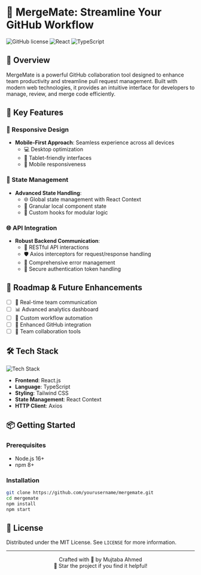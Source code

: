 # 🚀 MergeMate: Streamline Your GitHub Workflow

![GitHub license](https://img.shields.io/badge/license-MIT-blue.svg)
![React](https://img.shields.io/badge/React-18.x-61DAFB?logo=react)
![TypeScript](https://img.shields.io/badge/TypeScript-4.x-3178C6?logo=typescript)

## 📖 Overview

MergeMate is a powerful GitHub collaboration tool designed to enhance team productivity and streamline pull request management. Built with modern web technologies, it provides an intuitive interface for developers to manage, review, and merge code efficiently.

## 🌟 Key Features

### 📱 Responsive Design
- **Mobile-First Approach**: Seamless experience across all devices
  - 💻 Desktop optimization
  - 📱 Tablet-friendly interfaces
  - 🤳 Mobile responsiveness

### 🔄 State Management
- **Advanced State Handling**:
  - 🌐 Global state management with React Context
  - 🧩 Granular local component state
  - 🔧 Custom hooks for modular logic

### 🌐 API Integration
- **Robust Backend Communication**:
  - 🔌 RESTful API interactions
  - 🛡️ Axios interceptors for request/response handling
  - 🚨 Comprehensive error management
  - 🔐 Secure authentication token handling

## 🎯 Roadmap & Future Enhancements

- [ ] 💬 Real-time team communication
- [ ] 📊 Advanced analytics dashboard
- [ ] 🤖 Custom workflow automation
- [ ] 🔗 Enhanced GitHub integration
- [ ] 👥 Team collaboration tools

## 🛠 Tech Stack

![Tech Stack](https://skillicons.dev/icons?i=react,typescript,github,nodejs,tailwind)

- **Frontend**: React.js
- **Language**: TypeScript
- **Styling**: Tailwind CSS
- **State Management**: React Context
- **HTTP Client**: Axios

## 📦 Getting Started

### Prerequisites
- Node.js 16+
- npm 8+

### Installation
```bash
git clone https://github.com/yourusername/mergemate.git
cd mergemate
npm install
npm start
```

## 📄 License

Distributed under the MIT License. See `LICENSE` for more information.

---

<p align="center">
  Crafted with 💖 by Mujtaba Ahmed
  <br>
  🌟 Star the project if you find it helpful!
</p>

